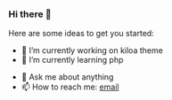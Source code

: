 ### Hi there 👋

<!--
**TAYBI/TAYBI** is a ✨ _special_ ✨ repository because its `README.md` (this file) appears on your GitHub profile.
-->
Here are some ideas to get you started:

- 🔭 I’m currently working on kiloa theme
- 🌱 I’m currently learning php
<!-- 👯 I’m looking to collaborate on ...
- 🤔 I’m looking for help with ...-->
- 💬 Ask me about anything
- 📫 How to reach me: [email](bilaltaybi@homtail.com)
<!-- 😄 Pronouns: ... 
- ⚡ Fun fact: ... -->
